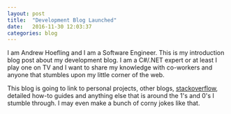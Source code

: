 ```yaml
---
layout: post
title:  "Development Blog Launched"
date:   2016-11-30 12:03:37
categories: blog
---
```

I am Andrew Hoefling and I am a Software Engineer. This is my introduction blog post about my development blog. I am a C#/.NET expert or at least I play one on TV and I want to share my knowledge with co-workers and anyone that stumbles upon my little corner of the web. 

This blog is going to link to personal projects, other blogs, [stackoverflow](http://www.stackoverflow.com/), detailed how-to guides and anything else that is around the 1's and 0's I stumble through. I may even make a bunch of corny jokes like that.

